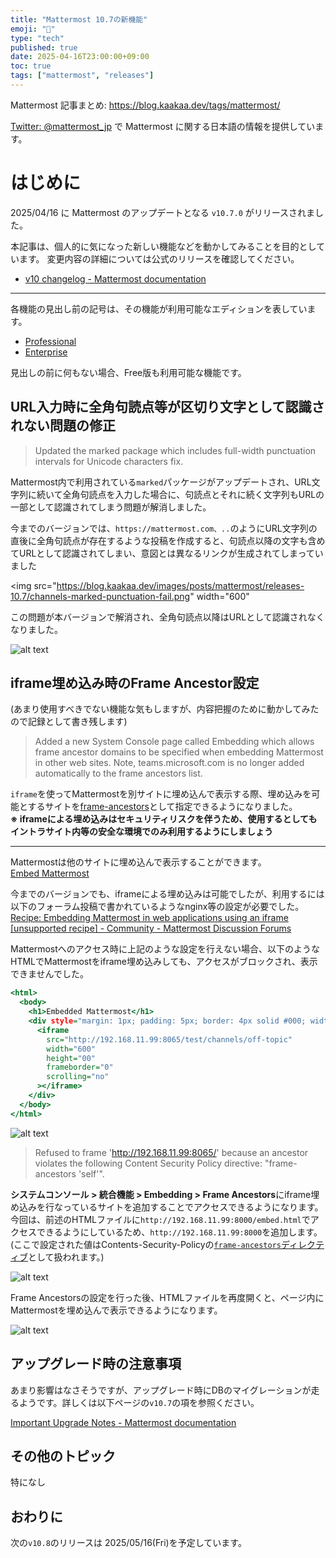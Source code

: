 ```yaml
---
title: "Mattermost 10.7の新機能"
emoji: "🎉"
type: "tech"
published: true
date: 2025-04-16T23:00:00+09:00
toc: true
tags: ["mattermost", "releases"]
---
```


Mattermost 記事まとめ: https://blog.kaakaa.dev/tags/mattermost/

[Twitter: @mattermost_jp](https://twitter.com/mattermost_jp) で Mattermost に関する日本語の情報を提供しています。

# はじめに

2025/04/16 に Mattermost のアップデートとなる `v10.7.0` がリリースされました。  

本記事は、個人的に気になった新しい機能などを動かしてみることを目的としています。
変更内容の詳細については公式のリリースを確認してください。

- [v10 changelog \- Mattermost documentation](https://docs.mattermost.com/about/mattermost-v10-changelog.html#release-v10-7-feature-release)

---

各機能の見出し前の記号は、その機能が利用可能なエディションを表しています。

- [Professional](https://mattermost.com/pricing/)
- [Enterprise](https://mattermost.com/pricing/)

見出しの前に何もない場合、Free版も利用可能な機能です。

## URL入力時に全角句読点等が区切り文字として認識されない問題の修正

> Updated the marked package which includes full-width punctuation intervals for Unicode characters fix.

Mattermost内で利用されている`marked`パッケージがアップデートされ、URL文字列に続いて全角句読点を入力した場合に、句読点とそれに続く文字列もURLの一部として認識されてしまう問題が解消しました。

今までのバージョンでは、`https://mattermost.com、..`のようにURL文字列の直後に全角句読点が存在するような投稿を作成すると、句読点以降の文字も含めてURLとして認識されてしまい、意図とは異なるリンクが生成されてしまっていました

<img src="https://blog.kaakaa.dev/images/posts/mattermost/releases-10.7/channels-marked-punctuation-fail.png" width="600"

この問題が本バージョンで解消され、全角句読点以降はURLとして認識されなくなりました。

![alt text](https://blog.kaakaa.dev/images/posts/mattermost/releases-10.7/channels-marked-punctuation-success.png)


## iframe埋め込み時のFrame Ancestor設定

(あまり使用すべきでない機能な気もしますが、内容把握のために動かしてみたので記録として書き残します)

> Added a new System Console page called Embedding which allows frame ancestor domains to be specified when embedding Mattermost in other web sites. Note, teams.microsoft.com is no longer added automatically to the frame ancestors list.

`iframe`を使ってMattermostを別サイトに埋め込んで表示する際、埋め込みを可能とするサイトを[frame-ancestors](https://developer.mozilla.org/ja/docs/Web/HTTP/Reference/Headers/Content-Security-Policy/frame-ancestors)として指定できるようになりました。  
**※ iframeによる埋め込みはセキュリティリスクを伴うため、使用するとしてもイントラサイト内等の安全な環境でのみ利用するようにしましょう**

---

Mattermostは他のサイトに埋め込んで表示することができます。  
[Embed Mattermost](https://developers.mattermost.com/integrate/customization/embedding/)

今までのバージョンでも、iframeによる埋め込みは可能でしたが、利用するには以下のフォーラム投稿で書かれているようなnginx等の設定が必要でした。  
[Recipe: Embedding Mattermost in web applications using an iframe \[unsupported recipe\] \- Community \- Mattermost Discussion Forums](https://forum.mattermost.com/t/recipe-embedding-mattermost-in-web-applications-using-an-iframe-unsupported-recipe/10233)

Mattermostへのアクセス時に上記のような設定を行えない場合、以下のようなHTMLでMattermostをiframe埋め込みしても、アクセスがブロックされ、表示できませんでした。

```html:embed.html
<html>
  <body>
    <h1>Embedded Mattermost</h1>
    <div style="margin: 1px; padding: 5px; border: 4px solid #000; width: 600;">
      <iframe
        src="http://192.168.11.99:8065/test/channels/off-topic"
        width="600"
        height="00"
        frameborder="0"
        scrolling="no"
      ></iframe>
    </div>
  </body>
</html>
```

![alt text](https://blog.kaakaa.dev/images/posts/mattermost/releases-10.7/channels-frame-ancestors-fail.png)
> Refused to frame 'http://192.168.11.99:8065/' because an ancestor violates the following Content Security Policy directive: "frame-ancestors 'self'".

**システムコンソール > 統合機能 > Embedding > Frame Ancestors**にiframe埋め込みを行なっているサイトを追加することでアクセスできるようになります。  
今回は、前述のHTMLファイルに`http://192.168.11.99:8000/embed.html`でアクセスできるようにしているため、`http://192.168.11.99:8000`を追加します。(ここで設定された値はContents-Security-Policyの[`frame-ancestors`ディレクティブ](https://developer.mozilla.org/ja/docs/Web/HTTP/Reference/Headers/Content-Security-Policy/frame-ancestors)として扱われます。)


![alt text](https://blog.kaakaa.dev/images/posts/mattermost/releases-10.7/channels-frame-ancestors-settings.png)

Frame Ancestorsの設定を行った後、HTMLファイルを再度開くと、ページ内にMattermostを埋め込んで表示できるようになります。

![alt text](https://blog.kaakaa.dev/images/posts/mattermost/releases-10.7/channels-frame-ancestors-success.png)


## アップグレード時の注意事項

あまり影響はなさそうですが、アップグレード時にDBのマイグレーションが走るようです。詳しくは以下ページの`v10.7`の項を参照ください。  

[Important Upgrade Notes \- Mattermost documentation](https://docs.mattermost.com/upgrade/important-upgrade-notes.html)

## その他のトピック

特になし

## おわりに

次の`v10.8`のリリースは 2025/05/16(Fri)を予定しています。  
